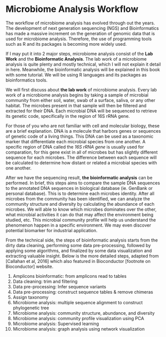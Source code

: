 
# Microbiome Analysis Workflow

The workflow of microbiome analysis has evolved through out the years. The development of next generation sequencing (NGS) and Bioinformatics has made a massive increment on the generation of genomic data that is used for microbiome analysis. Therefore, the use of programming tools such as R and its packages is becoming more widely used. 

If I may put it into 2 major steps, microbiome analysis consist of the **Lab Work** and the **Bioinformatic Analysis**. The lab work of a microbiome analysis is quite plenty and mostly technical, which I will not explain it detail in here. Meanwhile, the bioinformatic analysis will be explained in this book with some tutorial. We will be using R languages and its packages as bioinformatics tools.

We will first discuss about **the lab work** of microbiome analysis. Every lab work of a microbiome analysis begins by taking a sample of microbial community from either soil, water, swab of a surface, saliva, or any other habitat. The microbes present in that sample will then be filtered and extracted for their DNA. Each microbial DNA will be sequenced to retrieve its genetic code, specifically in the region of 16S rRNA gene.

For those of you who are not familiar with cell and molecular biology, these are a brief explanation. DNA is a molecule that harbors genes or sequences of genetic code of a living things. This DNA can be used as a taxonomic marker that differentiate each microbial species from one another. A specific region of DNA called the *16S rRNA gene* is usually used for comparation, for this gene exist in all of microbes but has slightly different sequence for each microbes. The difference between each sequence will be calculated to determine how distant or related a microbial species with one another.

After we have the sequencing result, **the bioinformatic analysis** can be performed. In brief, this steps aims to compare the sample DNA sequences to the annotated DNA sequences in biological database (ie. GenBank or personal database). This is to determine each microbes identity. After all microbes from the community has been identified, we can analyze the community structure and diversity by calculating the abundance of each microbes. We will able to know which microbes dominates over the other, what microbial activities it can do that may affect the environment being studied, etc. This microbial community profile will help us understand the phenomenon happen in a specific environment. We may even discover potential biomarker for industrial application.

From the technical side, the steps of bioinformatic analysis starts from the dirty data cleaning, performing some data pre-processing, followed by applying some algorithms, and finalized by some data visualization and extracting valuable insight. Below is the more detailed steps, adapted from [Callahan et al, 2016] which also featured in Bioconductor [footnote on Bioconductor] website. 

1. Amplicons bioinformatic: from amplicons read to tables
2. Data cleaning: trim and filtering
3. Data pre-processing: Infer sequence variants
4. Data pre-processing: construct sequence tables & remove chimeras
5. Assign taxonomy
6. Microbiome analysis: multiple sequence alignment to construct phylogenetic tree
7. Microbiome analysis: community structure, abundance, and diversity
8. Microbiome analysis: community profile visualization using PCA
9. Microbiome analysis: Supervised learning
10. Microbiome analysis: graph analysis using network visualization


